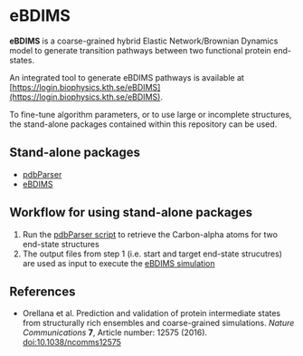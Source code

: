 # eBDIMS

**eBDIMS** is a coarse-grained hybrid Elastic Network/Brownian Dynamics
model to generate transition pathways between two functional protein end-states.

An integrated tool to generate eBDIMS pathways is available at [https://login.biophysics.kth.se/eBDIMS](https://login.biophysics.kth.se/eBDIMS).

To fine-tune algorithm parameters, or to use large or incomplete structures, the
stand-alone packages contained within this repository can be used.

## Stand-alone packages

* [pdbParser](https://github.com/ozyo/pdbParser)
* [eBDIMS](https://github.com/cabergh/eBDIMS)

## Workflow for using stand-alone packages

1. Run the [pdbParser script](pdbParser/) to retrieve the Carbon-alpha atoms for two end-state structures
2. The output files from step 1 (i.e. start and target end-state strucutres) are used as input to execute the [eBDIMS simulation](eBDIMS-source-code/)

## References

* Orellana et al. Prediction and validation of protein intermediate states from structurally rich ensembles and coarse-grained simulations. <i>Nature Communications</i> **7**, Article number: 12575 (2016). [doi:10.1038/ncomms12575](https://www.nature.com/articles/ncomms12575)
